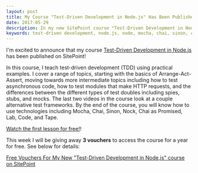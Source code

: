 ```yaml
---
layout: post
title: My Course "Test-Driven Development in Node.js" Has Been Published on SitePoint!
date: 2017-05-29
description: In my new SitePoint course "Test-Driven Development in Node.js", I teach test-driven development using practical examples, covering a range of topics including the fundamental theory, testing asynchronous code, and the different types of test doubles.
keywords: test-driven development, node.js, node, mocha, chai, sinon, chai as promised, nock, lab, tape, tap, testing, test, tdd, bdd, behavior-driven development, javascript, jasmine, assert, expect, assertions, mocking, mock, spy, stub, test double, fake, real-world example'
---
```


I'm excited to announce that my course [Test-Driven Development in Node.js](https://www.sitepoint.com/premium/courses/test-driven-development-in-node-js-2932/?aref=dtang) has been published on SitePoint!

In this course, I teach test-driven development (TDD) using practical examples. I cover a range of topics, starting with the basics of Arrange-Act-Assert, moving towards more intermediate topics including how to test asynchronous code, how to test modules that make HTTP requests, and the differences between the different types of test doubles including spies, stubs, and mocks. The last two videos in the course look at a couple alternative test frameworks. By the end of the course, you will know how to use technologies including Mocha, Chai, Sinon, Nock, Chai as Promised, Lab, Code, and Tape.

[Watch the first lesson for free!](https://www.sitepoint.com/premium/courses/test-driven-development-in-node-js-2932/?aref=dtang)!

This week I will be giving away __3 vouchers__ to access the course for a year for free. See below for details:

<a class="e-widget" href="https://gleam.io/LFNFC/free-vouchers-for-my-new-testdriven-development-in-nodejs-course-on-sitepoint" rel="nofollow">Free Vouchers For My New &quot;Test-Driven Development in Node.js&quot; course on SitePoint</a>
<script type="text/javascript" src="https://js.gleam.io/e.js" async="true"></script>
